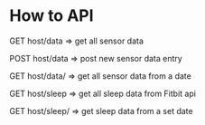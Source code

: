 # How to API

GET host/data => get all sensor data

POST host/data => post new sensor data entry

GET host/data/<yyyy-mm-dd> => get all sensor data from a date

GET host/sleep => get all sleep data from Fitbit api

GET host/sleep/<date> => get sleep data from a set date
